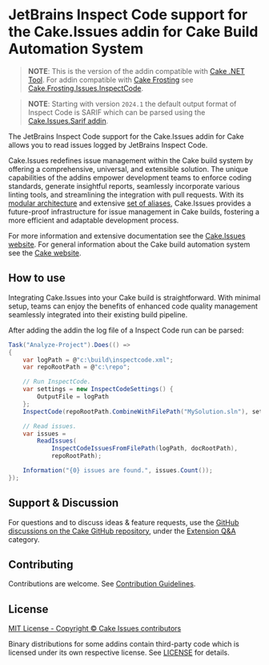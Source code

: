 # JetBrains Inspect Code support for the Cake.Issues addin for Cake Build Automation System

> **NOTE**:
> This is the version of the addin compatible with [Cake .NET Tool].
> For addin compatible with [Cake Frosting] see [Cake.Frosting.Issues.InspectCode](https://www.nuget.org/packages/Cake.Frosting.Issues.InspectCode).

<!--Separator-->

> **NOTE**:
> Starting with version `2024.1` the default output format of Inspect Code is SARIF which can be parsed using the
> [Cake.Issues.Sarif addin](https://www.nuget.org/packages/Cake.Issues.Sarif).

The JetBrains Inspect Code support for the Cake.Issues addin for Cake allows you to read issues logged by JetBrains Inspect Code.

Cake.Issues redefines issue management within the Cake build system by offering a comprehensive, universal, and extensible solution.
The unique capabilities of the addins empower development teams to enforce coding standards, generate insightful reports,
seamlessly incorporate various linting tools, and streamlining the integration with pull requests.
With its [modular architecture] and extensive [set of aliases], Cake.Issues provides a future-proof infrastructure for issue management
in Cake builds, fostering a more efficient and adaptable development process.

For more information and extensive documentation see the [Cake.Issues website](https://cakeissues.net).
For general information about the Cake build automation system see the [Cake website](http://cakebuild.net).

## How to use

Integrating Cake.Issues into your Cake build is straightforward.
With minimal setup, teams can enjoy the benefits of enhanced code quality management seamlessly integrated into their existing build pipeline.

After adding the addin the log file of a Inspect Code run can be parsed:

```csharp
Task("Analyze-Project").Does(() =>
{
    var logPath = @"c:\build\inspectcode.xml";
    var repoRootPath = @"c:\repo";

    // Run InspectCode.
    var settings = new InspectCodeSettings() {
        OutputFile = logPath
    };
    InspectCode(repoRootPath.CombineWithFilePath("MySolution.sln"), settings);

    // Read issues.
    var issues =
        ReadIssues(
            InspectCodeIssuesFromFilePath(logPath, docRootPath),
            repoRootPath);

    Information("{0} issues are found.", issues.Count());
});
```

## Support & Discussion

For questions and to discuss ideas & feature requests, use the [GitHub discussions on the Cake GitHub repository](https://github.com/cake-build/cake/discussions), under the [Extension Q&A](https://github.com/orgs/cake-build/discussions/categories/extension-q-a) category.

## Contributing

Contributions are welcome. See [Contribution Guidelines](https://github.com/cake-contrib/Cake.Issues/blob/develop/CONTRIBUTING.md).

## License

[MIT License - Copyright © Cake Issues contributors](LICENSE)

Binary distributions for some addins contain third-party code which is licensed under its own respective license.
See [LICENSE](https://github.com/cake-contrib/Cake.Issues/blob/develop/LICENSE) for details.

[modular architecture]: https://cakeissues.net/latest/documentation/how-cake-issues-works/
[set of aliases]: https://cakeissues.net/latest/api/
[Cake Frosting]: https://cakebuild.net/docs/running-builds/runners/cake-frosting
[Cake .NET Tool]: https://cakebuild.net/docs/running-builds/runners/dotnet-tool
